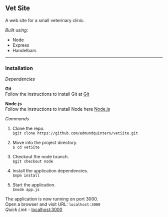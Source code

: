 ## Vet Site ##

A web site for a small veterinary clinic.

*Built using:*  

  * Node  
  * Express  
  * Handelbars  

---

### Installation ###

  
*Dependencies* 
  
**Git**  
Follow the instructions to install Git at [Git](https://github.com/)


**Node.js**  
Follow the instructions to install Node here [Node.js](http://nodejs.org/)


*Commands* 

1. Clone the repo.  
`$git clone https://github.com/edmundquintero/vetSite.git `  
  
2. Move into the project directory.  
`$ cd vetSite`
3. Checkout the node branch.  
`$git checkout node`
4. Install the application dependencies.  
`$npm install`
5. Start the application.  
`$node app.js`

The application is now running on port 3000.  
Open a browser and visit URL: `localhost:3000`  
*Quick Link* - [localhost:3000](http://localhost:3000)